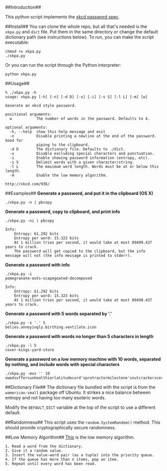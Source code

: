 ##Introduction##

This python script implements the [xkcd password spec](http://xkcd.com/936/).

##Install##
You can clone the whole repo, but all that's needed is the `xkpa.py` and `dict` file. Put them in the same directory or change the default dictionary path (see instructions below).
To run, you can make the script executable:

	chmod +x xkpa.py
	./xkpa.py

Or you can run the script through the Python interpreter:

	python xkpa.py

##Usage##

```
% ./xkpa.py -h
usage: xkpa.py [-h] [-n] [-d D] [-x] [-i] [-s S] [-l L] [-m] [w]

Generate an xkcd style password.

positional arguments:
  w           The number of words in the password. Defaults to 4.

optional arguments:
  -h, --help  show this help message and exit
  -n          Disable printing a newline at the end of the password. Good for
              piping to the clipboard.
  -d D        The dictionary file. Defaults to ./dict.
  -x          Disable excluding special characters and punctuation.
  -i          Enable showing password information (entropy, etc).
  -s S        Delimit words with a given character/string.
  -l L        The maximum word length. Words must be at or below this length.
  -m          Enable the low memory algorithm.

http://xkcd.com/936/
```

##Examples##
**Generate a password, and put it in the clipboard (OS X)**

	./xkpa.py -n | pbcopy

**Generate a password, copy to clipboard, and print info**

	./xkpa.py -ni | pbcopy
	
	Info:
		Entropy: 61.292 bits
		Entropy per word: 15.323 bits
		At 1 million tries per second, it would take at most 89499.437 years to crack.
		The password will get copied to the clipboard, but the info message will not (the info message is printed to stderr).

**Generate a password with info**

	./xkpa.py -i
	pomegranate-outs-scapegoated-decomposed
	
	Info:
		Entropy: 61.292 bits
		Entropy per word: 15.323 bits
		At 1 million tries per second, it would take at most 89499.437 years to crack.

**Generate a password with 5 words separated by '.'**
 
	./xkpa.py -s '.' 5
	belies.annoyingly.birthing.ventilate.icon
	
**Generate a password with words no longer than 5 characters in length**

	./xkpa.py -l 5
	cover-kings-yard-store

**Generate a password on a low memory machine with 10 words, separated by nothing, and include words with special characters**

	./xkpa.py -mxs '' 10
	owedsuffersunhealthierlatitudecurd'sprotractormilestone'snutcrackerscertifypossession's

##Dictionary File##
The dictionary file bundled with the script is from the `wamerican-small` package off Ubuntu. It strikes a nice balance between entropy and not having too many esoteric words.
 
Modify the `DEFAULT_DICT` variable at the top of the script to use a different default.

##Randomness##
This script uses the `random.SystemRandom()` method. This should provide cryptographically secure randomness.

##Low Memory Algorithm##
[This](http://blog.usrsb.in/blog/2012/01/11/picking-random-items-from-a-file/) is the low memory algorithm.

	1. Read a word from the dictionary.
	2. Give it a random value.
	3. Insert the value-word pair (as a tuple) into the priority queue.
	4. If the queue has more than n items, pop an item.
	5. Repeat until every word has been read.
